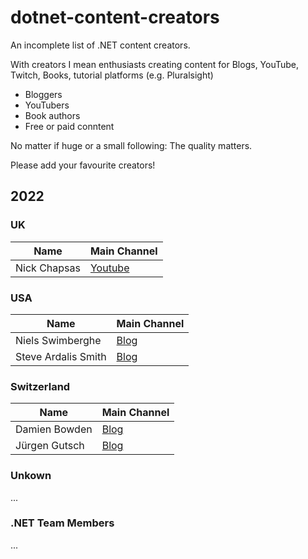 # dotnet-content-creators
An incomplete list of .NET content creators.

With creators I mean enthusiasts creating content for Blogs, YouTube, Twitch, Books, tutorial platforms (e.g. Pluralsight)

* Bloggers
* YouTubers
* Book authors
* Free or paid conntent

No matter if huge or a small following: The quality matters. 

Please add your favourite creators!

## 2022

### UK
| Name  | Main Channel |
| ------------- | ------------- |
| Nick Chapsas | [Youtube](https://www.youtube.com/c/Elfocrash)  |


### USA

| Name  | Main Channel |
| ------------- | ------------- |
| Niels Swimberghe | [Blog](https://swimburger.net/)
| Steve Ardalis Smith  | [Blog](https://ardalis.com/blog)  |


### Switzerland
| Name  | Main Channel |
| ------------- | ------------- |
| Damien Bowden  | [Blog](https://damienbod.com/)  |
| Jürgen Gutsch | [Blog](https://asp.net-hacker.rocks/)

### Unkown
...

### .NET Team Members
...
